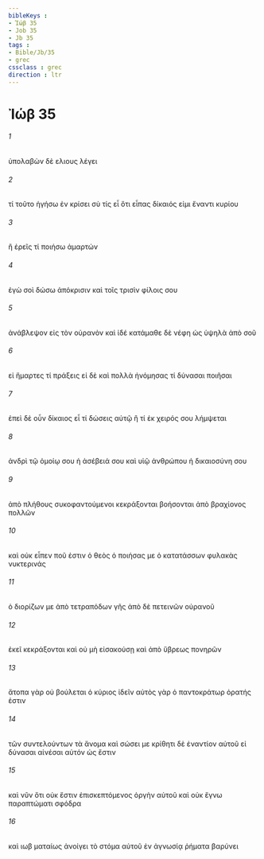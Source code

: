 ```yaml
---
bibleKeys : 
- Ἰώβ 35
- Job 35
- Jb 35
tags : 
- Bible/Jb/35
- grec
cssclass : grec
direction : ltr
---
```


# Ἰώβ 35

###### 1
ὑπολαβὼν δὲ ελιους λέγει
###### 2
τί τοῦτο ἡγήσω ἐν κρίσει σὺ τίς εἶ ὅτι εἶπας δίκαιός εἰμι ἔναντι κυρίου
###### 3
ἢ ἐρεῖς τί ποιήσω ἁμαρτών
###### 4
ἐγὼ σοὶ δώσω ἀπόκρισιν καὶ τοῖς τρισὶν φίλοις σου
###### 5
ἀνάβλεψον εἰς τὸν οὐρανὸν καὶ ἰδέ κατάμαθε δὲ νέφη ὡς ὑψηλὰ ἀπὸ σοῦ
###### 6
εἰ ἥμαρτες τί πράξεις εἰ δὲ καὶ πολλὰ ἠνόμησας τί δύνασαι ποιῆσαι
###### 7
ἐπεὶ δὲ οὖν δίκαιος εἶ τί δώσεις αὐτῷ ἢ τί ἐκ χειρός σου λήμψεται
###### 8
ἀνδρὶ τῷ ὁμοίῳ σου ἡ ἀσέβειά σου καὶ υἱῷ ἀνθρώπου ἡ δικαιοσύνη σου
###### 9
ἀπὸ πλήθους συκοφαντούμενοι κεκράξονται βοήσονται ἀπὸ βραχίονος πολλῶν
###### 10
καὶ οὐκ εἶπεν ποῦ ἐστιν ὁ θεὸς ὁ ποιήσας με ὁ κατατάσσων φυλακὰς νυκτερινάς
###### 11
ὁ διορίζων με ἀπὸ τετραπόδων γῆς ἀπὸ δὲ πετεινῶν οὐρανοῦ
###### 12
ἐκεῖ κεκράξονται καὶ οὐ μὴ εἰσακούσῃ καὶ ἀπὸ ὕβρεως πονηρῶν
###### 13
ἄτοπα γὰρ οὐ βούλεται ὁ κύριος ἰδεῖν αὐτὸς γὰρ ὁ παντοκράτωρ ὁρατής ἐστιν
###### 14
τῶν συντελούντων τὰ ἄνομα καὶ σώσει με κρίθητι δὲ ἐναντίον αὐτοῦ εἰ δύνασαι αἰνέσαι αὐτόν ὡς ἔστιν
###### 15
καὶ νῦν ὅτι οὐκ ἔστιν ἐπισκεπτόμενος ὀργὴν αὐτοῦ καὶ οὐκ ἔγνω παραπτώματι σφόδρα
###### 16
καὶ ιωβ ματαίως ἀνοίγει τὸ στόμα αὐτοῦ ἐν ἀγνωσίᾳ ῥήματα βαρύνει
